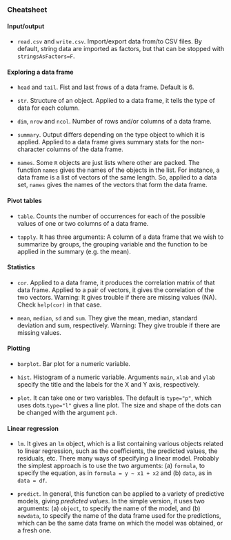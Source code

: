### Cheatsheet

#### Input/output

- `read.csv` and `write.csv`. Import/export data from/to CSV files. By default, string data are imported as factors, but that can be stopped with `stringsAsFactors=F`.

#### Exploring a data frame

- `head` and `tail`. Fist and last frows of a data frame. Default is 6.

- `str`. Structure of an object. Applied to a data frame, it tells the type of data for each column.

- `dim`, `nrow` and `ncol`. Number of rows and/or columns of a data frame.

- `summary`. Output differs depending on the type object to which it is applied. Applied to a data frame gives summary stats for the non-character columns of the data frame.

- `names`. Some `R` objects are just lists where other are packed. The function `names` gives the names of the objects in the list. For instance, a data frame is a list of vectors of the same length. So, applied to a data set, `names` gives the names of the vectors that form the data frame.

#### Pivot tables

- `table`. Counts the number of occurrences for each of the possible values of one or two columns of a data frame.

- `tapply`. It has three arguments: A column of a data frame that we wish to summarize by groups, the grouping variable and the function to be applied in the summary (e.g. the mean).

#### Statistics

- `cor`. Applied to a data frame, it produces the correlation matrix of that data frame. Applied to a pair of vectors, it gives the correlation of the two vectors. Warning: It gives trouble if there are missing values (NA). Check `help(cor)` in that case.

- `mean`, `median`, `sd` and `sum`. They give the mean, median, standard deviation and sum, respectively.  Warning: They give trouble if there are missing values.

#### Plotting

- `barplot`. Bar plot for a numeric variable.

- `hist`. Histogram of a numeric variable. Arguments `main`, `xlab` and `ylab` specify the title and the labels for the X and Y axis, respectively.

- `plot`. It can take one or two variables. The default is `type="p"`, which uses dots.`type="l"` gives a line plot. The size and shape of the dots can be changed with the argument `pch`.

#### Linear regression

- `lm`. It gives an `lm` object, which is a list containing various objects related to linear regression, such as the coefficients, the predicted values, the residuals, etc. There many ways of specifying a linear model. Probably the simplest approach is to use the two arguments: (a) `formula`, to specify the equation, as in `formula = y ~ x1 + x2` and (b) `data`, as in `data = df`.

- `predict`. In general, this function can be applied to a variety of predictive models, giving *predicted values*. In the simple version, it uses two arguments: (a) `object`, to specify the name of the model, and (b) `newdata`, to specify the name of the data frame used for the predictions, which can be the same data frame on which the model was obtained, or a fresh one.
